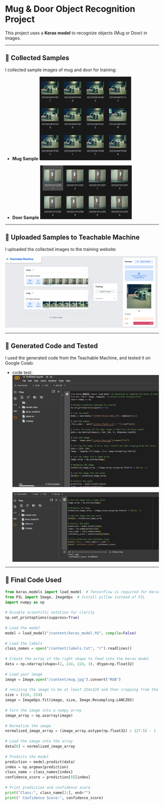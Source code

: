 # Mug & Door Object Recognition Project

This project uses a **Keras model** to recognize objects (Mug or Door) in images.

---

## 📌 Collected Samples

I collected sample images of mug and door for training:

- **Mug Sample**
  <img src="Mug_img.png" width="300">

- **Door Sample**
  <img src="door_img.png" width="300">

---

## 📌 Uploaded Samples to Teachable Machine

I uploaded the collected images to the training website:

<img src="1.png" width="500">

---

## 📌 Generated Code and Tested

I used the generated code from the Teachable Machine, and tested it on Google Colab:

- code test:
  <img src="code_pic 1.png" width="500">

  
  <img src="code_pic 2.png" width="500">

---

## 📌 Final Code Used

```python
from keras.models import load_model  # TensorFlow is required for Keras to work
from PIL import Image, ImageOps  # Install pillow instead of PIL
import numpy as np

# Disable scientific notation for clarity
np.set_printoptions(suppress=True)

# Load the model
model = load_model("/content/keras_model.h5", compile=False)

# Load the labels
class_names = open("/content/labels.txt", "r").readlines()

# Create the array of the right shape to feed into the keras model
data = np.ndarray(shape=(1, 224, 224, 3), dtype=np.float32)

# Load your image
image = Image.open("/content/mug.jpg").convert("RGB")

# resizing the image to be at least 224x224 and then cropping from the center
size = (224, 224)
image = ImageOps.fit(image, size, Image.Resampling.LANCZOS)

# turn the image into a numpy array
image_array = np.asarray(image)

# Normalize the image
normalized_image_array = (image_array.astype(np.float32) / 127.5) - 1

# Load the image into the array
data[0] = normalized_image_array

# Predicts the model
prediction = model.predict(data)
index = np.argmax(prediction)
class_name = class_names[index]
confidence_score = prediction[0][index]

# Print prediction and confidence score
print("Class:", class_name[2:], end="")
print(" Confidence Score:", confidence_score)
